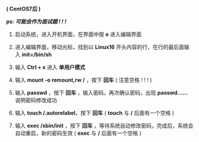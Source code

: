 **( CentOS7后 )**

***ps:    可能会作为面试题 ! ! !***

1. 启动系统，进入开机界面，在界面中按 **e** 进入编辑界面

2. 进入编辑界面，移动光标，找到以 **Linux16** 开头内容的行，在行的最后面输入 **init=/bin/sh**

3. 输入 **Ctrl + x** 进入 **单用户模式**

4. 输入 **mount -o remount,rw /** ，按下 **回车**   ( 注意空格 ! ! ! ) 

5. 输入 **passwd** ，按下 **回车** ，输入密码，再次确认密码，出现 **passwd......** 说明密码修改成功

6. 输入 **touch /.autorelabel**，按下 **回车**   ( **touch** 与 **/** 后面有一个空格 )

7. 输入 **exec /sbin/init** ，按下 **回车** ，等待系统自动修改密码，完成后，系统会自动重启，新的密码生效   ( **exec** 与 **/** 后面有一个空格 )
